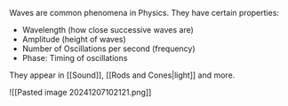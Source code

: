 Waves are common phenomena in Physics. They have certain properties:
- Wavelength (how close successive waves are)
- Amplitude (height of waves)
- Number of Oscillations per second (frequency)
- Phase: Timing of oscillations

They appear in [[Sound]], [[Rods and Cones|light]] and more. 

![[Pasted image 20241207102121.png]]